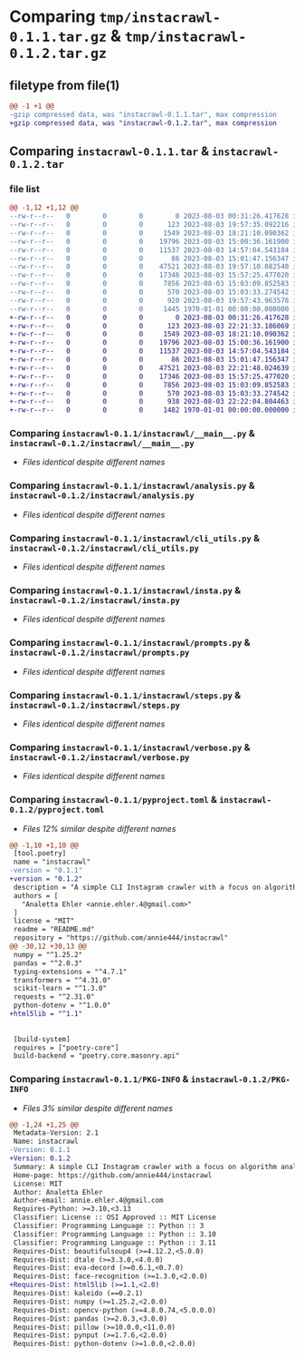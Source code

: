# Comparing `tmp/instacrawl-0.1.1.tar.gz` & `tmp/instacrawl-0.1.2.tar.gz`

## filetype from file(1)

```diff
@@ -1 +1 @@
-gzip compressed data, was "instacrawl-0.1.1.tar", max compression
+gzip compressed data, was "instacrawl-0.1.2.tar", max compression
```

## Comparing `instacrawl-0.1.1.tar` & `instacrawl-0.1.2.tar`

### file list

```diff
@@ -1,12 +1,12 @@
--rw-r--r--   0        0        0        0 2023-08-03 00:31:26.417628 instacrawl-0.1.1/README.md
--rw-r--r--   0        0        0      123 2023-08-03 19:57:35.092216 instacrawl-0.1.1/instacrawl/__init__.py
--rw-r--r--   0        0        0     1549 2023-08-03 18:21:10.090362 instacrawl-0.1.1/instacrawl/__main__.py
--rw-r--r--   0        0        0    19796 2023-08-03 15:00:36.161900 instacrawl-0.1.1/instacrawl/analysis.py
--rw-r--r--   0        0        0    11537 2023-08-03 14:57:04.543184 instacrawl-0.1.1/instacrawl/cli_utils.py
--rw-r--r--   0        0        0       86 2023-08-03 15:01:47.156347 instacrawl-0.1.1/instacrawl/console.py
--rw-r--r--   0        0        0    47521 2023-08-03 19:57:10.082540 instacrawl-0.1.1/instacrawl/insta.py
--rw-r--r--   0        0        0    17346 2023-08-03 15:57:25.477020 instacrawl-0.1.1/instacrawl/prompts.py
--rw-r--r--   0        0        0     7856 2023-08-03 15:03:09.852583 instacrawl-0.1.1/instacrawl/steps.py
--rw-r--r--   0        0        0      570 2023-08-03 15:03:33.274542 instacrawl-0.1.1/instacrawl/verbose.py
--rw-r--r--   0        0        0      920 2023-08-03 19:57:43.963578 instacrawl-0.1.1/pyproject.toml
--rw-r--r--   0        0        0     1445 1970-01-01 00:00:00.000000 instacrawl-0.1.1/PKG-INFO
+-rw-r--r--   0        0        0        0 2023-08-03 00:31:26.417628 instacrawl-0.1.2/README.md
+-rw-r--r--   0        0        0      123 2023-08-03 22:21:33.186069 instacrawl-0.1.2/instacrawl/__init__.py
+-rw-r--r--   0        0        0     1549 2023-08-03 18:21:10.090362 instacrawl-0.1.2/instacrawl/__main__.py
+-rw-r--r--   0        0        0    19796 2023-08-03 15:00:36.161900 instacrawl-0.1.2/instacrawl/analysis.py
+-rw-r--r--   0        0        0    11537 2023-08-03 14:57:04.543184 instacrawl-0.1.2/instacrawl/cli_utils.py
+-rw-r--r--   0        0        0       86 2023-08-03 15:01:47.156347 instacrawl-0.1.2/instacrawl/console.py
+-rw-r--r--   0        0        0    47521 2023-08-03 22:21:48.024639 instacrawl-0.1.2/instacrawl/insta.py
+-rw-r--r--   0        0        0    17346 2023-08-03 15:57:25.477020 instacrawl-0.1.2/instacrawl/prompts.py
+-rw-r--r--   0        0        0     7856 2023-08-03 15:03:09.852583 instacrawl-0.1.2/instacrawl/steps.py
+-rw-r--r--   0        0        0      570 2023-08-03 15:03:33.274542 instacrawl-0.1.2/instacrawl/verbose.py
+-rw-r--r--   0        0        0      938 2023-08-03 22:22:04.804463 instacrawl-0.1.2/pyproject.toml
+-rw-r--r--   0        0        0     1482 1970-01-01 00:00:00.000000 instacrawl-0.1.2/PKG-INFO
```

### Comparing `instacrawl-0.1.1/instacrawl/__main__.py` & `instacrawl-0.1.2/instacrawl/__main__.py`

 * *Files identical despite different names*

### Comparing `instacrawl-0.1.1/instacrawl/analysis.py` & `instacrawl-0.1.2/instacrawl/analysis.py`

 * *Files identical despite different names*

### Comparing `instacrawl-0.1.1/instacrawl/cli_utils.py` & `instacrawl-0.1.2/instacrawl/cli_utils.py`

 * *Files identical despite different names*

### Comparing `instacrawl-0.1.1/instacrawl/insta.py` & `instacrawl-0.1.2/instacrawl/insta.py`

 * *Files identical despite different names*

### Comparing `instacrawl-0.1.1/instacrawl/prompts.py` & `instacrawl-0.1.2/instacrawl/prompts.py`

 * *Files identical despite different names*

### Comparing `instacrawl-0.1.1/instacrawl/steps.py` & `instacrawl-0.1.2/instacrawl/steps.py`

 * *Files identical despite different names*

### Comparing `instacrawl-0.1.1/instacrawl/verbose.py` & `instacrawl-0.1.2/instacrawl/verbose.py`

 * *Files identical despite different names*

### Comparing `instacrawl-0.1.1/pyproject.toml` & `instacrawl-0.1.2/pyproject.toml`

 * *Files 12% similar despite different names*

```diff
@@ -1,10 +1,10 @@
 [tool.poetry]
 name = "instacrawl"
-version = "0.1.1"
+version = "0.1.2"
 description = "A simple CLI Instagram crawler with a focus on algorithm analytics."
 authors = [
   "Analetta Ehler <annie.ehler.4@gmail.com>"
 ]
 license = "MIT"
 readme = "README.md"
 repository = "https://github.com/annie444/instacrawl"
@@ -30,12 +30,13 @@
 numpy = "^1.25.2"
 pandas = "^2.0.3"
 typing-extensions = "^4.7.1"
 transformers = "^4.31.0"
 scikit-learn = "^1.3.0"
 requests = "^2.31.0"
 python-dotenv = "^1.0.0"
+html5lib = "^1.1"
 
 
 [build-system]
 requires = ["poetry-core"]
 build-backend = "poetry.core.masonry.api"
```

### Comparing `instacrawl-0.1.1/PKG-INFO` & `instacrawl-0.1.2/PKG-INFO`

 * *Files 3% similar despite different names*

```diff
@@ -1,24 +1,25 @@
 Metadata-Version: 2.1
 Name: instacrawl
-Version: 0.1.1
+Version: 0.1.2
 Summary: A simple CLI Instagram crawler with a focus on algorithm analytics.
 Home-page: https://github.com/annie444/instacrawl
 License: MIT
 Author: Analetta Ehler
 Author-email: annie.ehler.4@gmail.com
 Requires-Python: >=3.10,<3.13
 Classifier: License :: OSI Approved :: MIT License
 Classifier: Programming Language :: Python :: 3
 Classifier: Programming Language :: Python :: 3.10
 Classifier: Programming Language :: Python :: 3.11
 Requires-Dist: beautifulsoup4 (>=4.12.2,<5.0.0)
 Requires-Dist: dtale (>=3.3.0,<4.0.0)
 Requires-Dist: eva-decord (>=0.6.1,<0.7.0)
 Requires-Dist: face-recognition (>=1.3.0,<2.0.0)
+Requires-Dist: html5lib (>=1.1,<2.0)
 Requires-Dist: kaleido (==0.2.1)
 Requires-Dist: numpy (>=1.25.2,<2.0.0)
 Requires-Dist: opencv-python (>=4.8.0.74,<5.0.0.0)
 Requires-Dist: pandas (>=2.0.3,<3.0.0)
 Requires-Dist: pillow (>=10.0.0,<11.0.0)
 Requires-Dist: pynput (>=1.7.6,<2.0.0)
 Requires-Dist: python-dotenv (>=1.0.0,<2.0.0)
```


